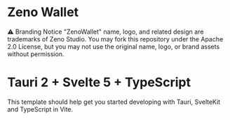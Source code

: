 # Zeno Wallet

⚠️ Branding Notice
"ZenoWallet" name, logo, and related design are trademarks of Zeno Studio.
You may fork this repository under the Apache 2.0 License,
but you may not use the original name, logo, or brand assets without permission.

# Tauri 2 + Svelte 5 + TypeScript

This template should help get you started developing with Tauri, SvelteKit and TypeScript in Vite.

